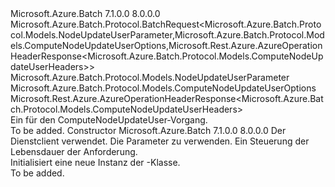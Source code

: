 <Type Name="ComputeNodeUpdateUserBatchRequest" FullName="Microsoft.Azure.Batch.Protocol.BatchRequests.ComputeNodeUpdateUserBatchRequest">
  <TypeSignature Language="C#" Value="public class ComputeNodeUpdateUserBatchRequest : Microsoft.Azure.Batch.Protocol.BatchRequest&lt;Microsoft.Azure.Batch.Protocol.Models.NodeUpdateUserParameter,Microsoft.Azure.Batch.Protocol.Models.ComputeNodeUpdateUserOptions,Microsoft.Rest.Azure.AzureOperationHeaderResponse&lt;Microsoft.Azure.Batch.Protocol.Models.ComputeNodeUpdateUserHeaders&gt;&gt;" />
  <TypeSignature Language="ILAsm" Value=".class public auto ansi beforefieldinit ComputeNodeUpdateUserBatchRequest extends Microsoft.Azure.Batch.Protocol.BatchRequest`3&lt;class Microsoft.Azure.Batch.Protocol.Models.NodeUpdateUserParameter, class Microsoft.Azure.Batch.Protocol.Models.ComputeNodeUpdateUserOptions, class Microsoft.Rest.Azure.AzureOperationHeaderResponse`1&lt;class Microsoft.Azure.Batch.Protocol.Models.ComputeNodeUpdateUserHeaders&gt;&gt;" />
  <TypeSignature Language="DocId" Value="T:Microsoft.Azure.Batch.Protocol.BatchRequests.ComputeNodeUpdateUserBatchRequest" />
  <TypeSignature Language="VB.NET" Value="Public Class ComputeNodeUpdateUserBatchRequest&#xA;Inherits BatchRequest(Of NodeUpdateUserParameter, ComputeNodeUpdateUserOptions, AzureOperationHeaderResponse(Of ComputeNodeUpdateUserHeaders))" />
  <TypeSignature Language="F#" Value="type ComputeNodeUpdateUserBatchRequest = class&#xA;    inherit BatchRequest&lt;NodeUpdateUserParameter, ComputeNodeUpdateUserOptions, AzureOperationHeaderResponse&lt;ComputeNodeUpdateUserHeaders&gt;&gt;" />
  <AssemblyInfo>
    <AssemblyName>Microsoft.Azure.Batch</AssemblyName>
    <AssemblyVersion>7.1.0.0</AssemblyVersion>
    <AssemblyVersion>8.0.0.0</AssemblyVersion>
  </AssemblyInfo>
  <Base>
    <BaseTypeName>Microsoft.Azure.Batch.Protocol.BatchRequest&lt;Microsoft.Azure.Batch.Protocol.Models.NodeUpdateUserParameter,Microsoft.Azure.Batch.Protocol.Models.ComputeNodeUpdateUserOptions,Microsoft.Rest.Azure.AzureOperationHeaderResponse&lt;Microsoft.Azure.Batch.Protocol.Models.ComputeNodeUpdateUserHeaders&gt;&gt;</BaseTypeName>
    <BaseTypeArguments>
      <BaseTypeArgument TypeParamName="TBody">Microsoft.Azure.Batch.Protocol.Models.NodeUpdateUserParameter</BaseTypeArgument>
      <BaseTypeArgument TypeParamName="TOptions">Microsoft.Azure.Batch.Protocol.Models.ComputeNodeUpdateUserOptions</BaseTypeArgument>
      <BaseTypeArgument TypeParamName="TResponse">Microsoft.Rest.Azure.AzureOperationHeaderResponse&lt;Microsoft.Azure.Batch.Protocol.Models.ComputeNodeUpdateUserHeaders&gt;</BaseTypeArgument>
    </BaseTypeArguments>
  </Base>
  <Interfaces />
  <Docs>
    <summary>
            Ein <see cref="T:Microsoft.Azure.Batch.Protocol.IBatchRequest" /> für den ComputeNodeUpdateUser-Vorgang.
            </summary>
    <remarks>To be added.</remarks>
  </Docs>
  <Members>
    <Member MemberName=".ctor">
      <MemberSignature Language="C#" Value="public ComputeNodeUpdateUserBatchRequest (Microsoft.Azure.Batch.Protocol.BatchServiceClient serviceClient, Microsoft.Azure.Batch.Protocol.Models.NodeUpdateUserParameter parameters, System.Threading.CancellationToken cancellationToken);" />
      <MemberSignature Language="ILAsm" Value=".method public hidebysig specialname rtspecialname instance void .ctor(class Microsoft.Azure.Batch.Protocol.BatchServiceClient serviceClient, class Microsoft.Azure.Batch.Protocol.Models.NodeUpdateUserParameter parameters, valuetype System.Threading.CancellationToken cancellationToken) cil managed" />
      <MemberSignature Language="DocId" Value="M:Microsoft.Azure.Batch.Protocol.BatchRequests.ComputeNodeUpdateUserBatchRequest.#ctor(Microsoft.Azure.Batch.Protocol.BatchServiceClient,Microsoft.Azure.Batch.Protocol.Models.NodeUpdateUserParameter,System.Threading.CancellationToken)" />
      <MemberSignature Language="F#" Value="new Microsoft.Azure.Batch.Protocol.BatchRequests.ComputeNodeUpdateUserBatchRequest : Microsoft.Azure.Batch.Protocol.BatchServiceClient * Microsoft.Azure.Batch.Protocol.Models.NodeUpdateUserParameter * System.Threading.CancellationToken -&gt; Microsoft.Azure.Batch.Protocol.BatchRequests.ComputeNodeUpdateUserBatchRequest" Usage="new Microsoft.Azure.Batch.Protocol.BatchRequests.ComputeNodeUpdateUserBatchRequest (serviceClient, parameters, cancellationToken)" />
      <MemberType>Constructor</MemberType>
      <AssemblyInfo>
        <AssemblyName>Microsoft.Azure.Batch</AssemblyName>
        <AssemblyVersion>7.1.0.0</AssemblyVersion>
        <AssemblyVersion>8.0.0.0</AssemblyVersion>
      </AssemblyInfo>
      <Parameters>
        <Parameter Name="serviceClient" Type="Microsoft.Azure.Batch.Protocol.BatchServiceClient" />
        <Parameter Name="parameters" Type="Microsoft.Azure.Batch.Protocol.Models.NodeUpdateUserParameter" />
        <Parameter Name="cancellationToken" Type="System.Threading.CancellationToken" />
      </Parameters>
      <Docs>
        <param name="serviceClient">Der Dienstclient verwendet.</param>
        <param name="parameters">Die Parameter zu verwenden.</param>
        <param name="cancellationToken">Ein <see cref="T:System.Threading.CancellationToken" /> Steuerung der Lebensdauer der Anforderung.</param>
        <summary>
            Initialisiert eine neue Instanz der <see cref="T:Microsoft.Azure.Batch.Protocol.BatchRequests.ComputeNodeUpdateUserBatchRequest" />-Klasse.
            </summary>
        <remarks>To be added.</remarks>
      </Docs>
    </Member>
  </Members>
</Type>